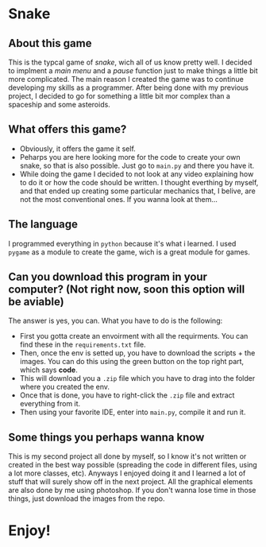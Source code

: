 # Snake
## About this game
This is the typcal game of *snake*, wich all of us know pretty well. I decided to implment a *main menu* and a *pause* function just to make things a little bit more complicated. The main reason I created the game was to continue developing my skills as a programmer. After being done with my previous project, I decided to go for something a little bit mor complex than a spaceship and some asteroids.

## What offers this game?
- Obviously, it offers the game it self.
- Peharps you are here looking more for the code to create your own snake, so that is also possible. Just go to `main.py` and there you have it.
- While doing the game I decided to not look at any video explaining how to do it or how the code should be written. I thought everthing by myself, and that ended up creating some particular mechanics that, I belive, are not the most conventional ones. If you wanna look at them...

## The language
I programmed everything in `python` because it's what i learned. I used `pygame` as a module to create the game, wich is a great module for games. 

## Can you download this program in your computer? (Not right now, soon this option will be aviable)
The answer is yes, you can. What you have to do is the following:
- First you gotta create an envoirment with all the requirments. You can find these in the `requirements.txt` file.
- Then, once the env is setted up, you have to download the scripts + the images. You can do this using the green button on the top right part, which says **code**.
- This will download you a `.zip` file which you have to drag into the folder where you created the env.
- Once that is done, you have to right-click the `.zip` file and extract everything from it.
- Then using your favorite IDE, enter into `main.py`, compile it and run it.

## Some things you perhaps wanna know
This is my second project all done by myself, so I know it's not written or created in the best way possible (spreading the code in different files, using a lot more classes, etc). Anyways I enjoyed doing it and I learned a lot of stuff that will surely show off in the next project.
All the graphical elements are also done by me using photoshop. If you don't wanna lose time in those things, just download the images from the repo.

# Enjoy!
